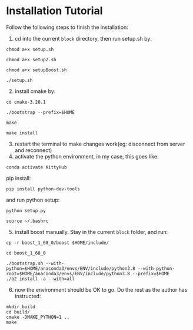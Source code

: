 # Installation Tutorial
Follow the following steps to finish the installation:
1. cd into the current `block` directory, then run setup.sh by:
```
chmod a+x setup.sh
```
```
chmod a+x setup2.sh
```
```
chmod a+x setupBoost.sh
```
```
./setup.sh
```
2. install cmake by:
```
cd cmake-3.20.1
```
```
./bootstrap --prefix=$HOME
```
```
make
```
```
make install
```
3. restart the terminal to make changes work(eg: disconnect from server and reconnect)
4. activate the python environment, in my case, this goes like:
```
conda activate KittyHub
```
pip install:
```
pip install python-dev-tools
```
and run python setup:
```
python setup.py
```
```
source ~/.bashrc
```
5. install boost manually. Stay in the current `block` folder, and run:

```
cp -r boost_1_68_0/boost $HOME/include/
```
```
cd boost_1_68_0
```
```
./bootstrap.sh --with-python=$HOME/anaconda3/envs/ENV/include/python3.8 --with-python-root=$HOME/anaconda3/envs/ENV/include/python3.8 --prefix=$HOME
./b2 install -a --with=all
```
6. now the environment should be OK to go. Do the rest as the author has instructed:
```
mkdir build
cd build/
cmake -DMAKE_PYTHON=1 ..
make
```
